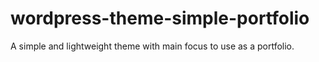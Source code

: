 # wordpress-theme-simple-portfolio
 A simple and lightweight theme with main focus to use as a portfolio.
